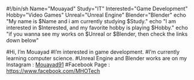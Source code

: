 
#!/bin/sh
Name="Mouayad"
Study="IT"
Interested="Game Development"
Hobby="Video Games"
Unreal="Unreal Engine"
Blender="Blender"
echo "My name is $Name and i am currently studying $Study."
echo "I am interested in $Interested, and my favorite hobby is playing $Hobby."
echo "if you wanna see my works on $Unreal or $Blender, then check the links down below"

#Hi, I’m Mouayad 
#I’m interested in game development.
#I’m currently learning computer science.
#Unreal Engine and Blender works are on my Instagram : [Mouayad91](https://www.instagram.com/mouayad91/)
#Facebook Page : https://www.facebook.com/MHOTech 


